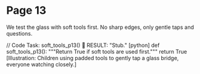 
# Page 13

We test the glass with soft tools first.
No sharp edges, only gentle taps and questions.

// Code Task: soft_tools_p13()  RESULT: "Stub."
[python]
def soft_tools_p13():
	"""Return True if soft tools are used first."""
	return True
[Illustration: Children using padded tools to gently tap a glass bridge, everyone watching closely.]
